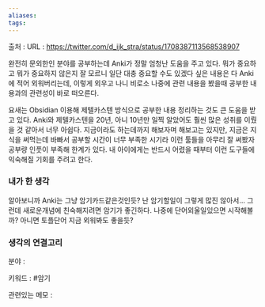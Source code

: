 ```yaml
---
aliases: 
tags:
---
```

출처 : 
URL : https://twitter.com/d_ijk_stra/status/1708387113568538907

완전히 문외한인 분야를 공부하는데 Anki가 정말 엄청난 도움을 주고 있다. 뭐가 중요하고 뭐가 중요하지 않은지 잘 모르니 일단 대충 중요할 수도 있겠다 싶은 내용은 다 Anki에 적어 외워버리는데, 이렇게 외우고 나니 비로소 나중에 관련 내용을 봤을때 공부한 내용과의 관련성이 바로 떠오른다.

요새는 Obsidian 이용해 제텔카스텐 방식으로 공부한 내용 정리하는 것도 큰 도움을 받고 있다. Anki와 제텔카스텐을 20년, 아니 10년만 일찍 알았어도 훨씬 많은 성취를 이뤘을 것 같아서 너무 아쉽다. 지금이라도 하는데까지 해보자며 해보고는 있지만, 지금은 지식을 써먹는데 바빠서 공부할 시간이 너무 부족한 시기라 이런 툴들을 아무리 잘 써봤자 공부량 인풋이 부족해 한계가 있다. 내 아이에게는 반드시 어렸을 때부터 이런 도구들에 익숙해질 기회를 주려고 한다.

### 내가 한 생각
알아보니까 Anki는 그냥 암기카드같은것인듯? 난 암기할일이 그렇게 많진 않아서... 그런데 새로운개념에 친숙해지려면 암기가 좋긴하다. 나중에 단어외울일있으면 시작해볼까? 아니면 토플단어 지금 외워봐도 좋을듯?

### 생각의 연결고리
분야 : 

키워드 : #암기 


관련있는 메모 : 
